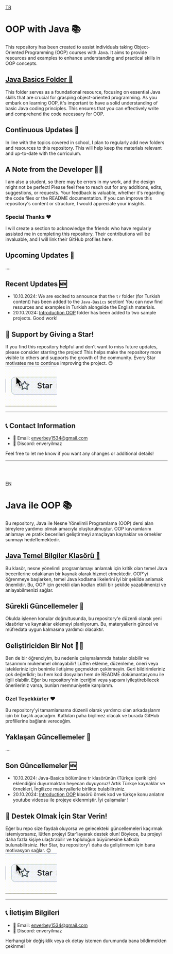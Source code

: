 [TR](#Java-ile-OOP-)
# OOP with Java 📚

This repository has been created to assist individuals taking Object-Oriented Programming (OOP) courses with Java. It aims to provide resources and examples to enhance understanding and practical skills in OOP concepts.

## [Java Basics Folder 📁](https://github.com/enverbey/OOP/tree/main/Java-Basics/en)

This folder serves as a foundational resource, focusing on essential Java skills that are crucial for grasping object-oriented programming. As you embark on learning OOP, it's important to have a solid understanding of basic Java coding principles. This ensures that you can effectively write and comprehend the code necessary for OOP.

## Continuous Updates 📅

In line with the topics covered in school, I plan to regularly add new folders and resources to this repository. This will help keep the materials relevant and up-to-date with the curriculum.

## A Note from the Developer 🙋‍♂️

I am also a student, so there may be errors in my work, and the design might not be perfect! Please feel free to reach out for any additions, edits, suggestions, or requests. Your feedback is valuable, whether it's regarding the code files or the README documentation. If you can improve this repository's content or structure, I would appreciate your insights. 

### Special Thanks ❤

I will create a section to acknowledge the friends who have regularly assisted me in completing this repository. Their contributions will be invaluable, and I will link their GitHub profiles here.

## Upcoming Updates 🚀

....

## Recent Updates 🆕
- 10.10.2024: We are excited to announce that the `tr` folder (for Turkish content) has been added to the `Java-Basics` section! You can now find resources and examples in Turkish alongside the English materials.<br>
- 20.10.2024: [Introduction OOP](https://github.com/enverbey/OOP/tree/main/Introduction_OOP) folder has been added to two sample projects. Good work!

## 🌟 Support by Giving a Star!

If you find this repository helpful and don't want to miss future updates, please consider starring the project! This helps make the repository more visible to others and supports the growth of the community. Every Star motivates me to continue improving the project. 😊<br>
<img src="https://github.com/enverbey/enverbey/blob/main/images/gif/Star.gif" sttle="image-rendering: pixelated;">

---

## 📞 **Contact Information**

 - 📧 Email: [enverbey1534@gmail.com](mailto:enverbey1534@gmail.com) <br>
 - 💬 Discord: enveryilmaz

Feel free to let me know if you want any changes or additional details!


---
<br><br>

[EN](#OOP-with-Java-)
# Java ile OOP 📚

Bu repository, Java ile Nesne Yönelimli Programlama (OOP) dersi alan bireylere yardımcı olmak amacıyla oluşturulmuştur. OOP kavramlarını anlamayı ve pratik becerileri geliştirmeyi amaçlayan kaynaklar ve örnekler sunmayı hedeflemektedir.

## [Java Temel Bilgiler Klasörü 📁](https://github.com/enverbey/OOP/tree/main/Java-Basics/)

Bu klasör, nesne yönelimli programlamayı anlamak için kritik olan temel Java becerilerine odaklanan bir kaynak olarak hizmet etmektedir. OOP'yi öğrenmeye başlarken, temel Java kodlama ilkelerini iyi bir şekilde anlamak önemlidir. Bu, OOP için gerekli olan kodları etkili bir şekilde yazabilmenizi ve anlayabilmenizi sağlar.

## Sürekli Güncellemeler 📅

Okulda işlenen konular doğrultusunda, bu repository'e düzenli olarak yeni klasörler ve kaynaklar eklemeyi planlıyorum. Bu, materyallerin güncel ve müfredata uygun kalmasına yardımcı olacaktır.

## Geliştiriciden Bir Not 🙋‍♂️

Ben de bir öğrenciyim, bu nedenle çalışmalarımda hatalar olabilir ve tasarımım mükemmel olmayabilir! Lütfen ekleme, düzenleme, öneri veya istekleriniz için benimle iletişime geçmekten çekinmeyin. Geri bildirimleriniz çok değerlidir; bu hem kod dosyaları hem de README dokümantasyonu ile ilgili olabilir. Eğer bu repository'nin içeriğini veya yapısını iyileştirebilecek önerileriniz varsa, bunları memnuniyetle karşılarım.

### Özel Teşekkürler ❤

Bu repository'yi tamamlamama düzenli olarak yardımcı olan arkadaşlarım için bir başlık açacağım. Katkıları paha biçilmez olacak ve burada GitHub profillerine bağlantı vereceğim.

## Yaklaşan Güncellemeler 🚀

....

## Son Güncellemeler 🆕

- 10.10.2024: Java-Basics bölümüne tr klasörünün (Türkçe içerik için) eklendiğini duyurmaktan heyecan duyuyoruz! Artık Türkçe kaynaklar ve örnekleri, İngilizce materyallerle birlikte bulabilirsiniz.
- 20.10.2024: [Introduction OOP](https://github.com/enverbey/OOP/tree/main/Introduction_OOP) klasörü örnek kod ve türkçe konu anlatım youtube videosu ile projeye eklenmiştir. İyi çalışmalar !

## 🌟 Destek Olmak İçin Star Verin!

Eğer bu repo size faydalı oluyorsa ve gelecekteki güncellemeleri kaçırmak istemiyorsanız, lütfen projeyi Star'layarak destek olun! Böylece, bu projeyi daha fazla kişiye ulaştırabilir ve topluluğun büyümesine katkıda bulunabilirsiniz. Her Star, bu repository'i daha da geliştirmem için bana motivasyon sağlar. 😊 <br>
<img src="https://github.com/enverbey/enverbey/blob/main/images/gif/Star.gif" sttle="image-rendering: pixelated;">

---

## 📞 **İletişim Bilgileri**

  - 📧 Email: [enverbey1534@gmail.com](mailto:enverbey1534@gmail.com) <br>
 - 💬 Discord: enveryilmaz

Herhangi bir değişiklik veya ek detay istemen durumunda bana bildirmekten çekinme!
